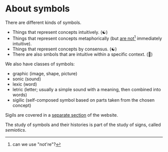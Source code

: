 # About symbols

There are different kinds of symbols.

* Things that represent concepts intuitively. (☯️)
* Things that represent concepts metaphorically (but [are not](#user-content-fn-1)[^1] immediately intuitive).
* Things that represent concepts by consensus. (☯️)
* There are also smbols that are intuitive within a specific context. (🔀)

We also have classes of symbols:

* graphic (image, shape, picture)
* sonic (sound)
* lexic (word)
* letric (letter; usually a simple sound with a meaning, then combined into words)
* sigilic (self-composed symbol based on parts taken from the chosen concept)

Sigils are covered in a [separate section](../sigils.md) of the website.

The study of symbols and their histories is part of the study of signs, called _semiotics_.

[^1]: can we use "not're"?
